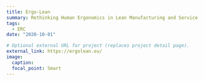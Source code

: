 ```yaml
---
title: Ergo-Lean
summary: Rethinking Human Ergonomics in Lean Manufacturing and Service Industry Towards Adaptive Robots with Anticipatory Behaviours 
tags:
  - ERC
date: "2020-10-01"

# Optional external URL for project (replaces project detail page).
external_link: https://ergolean.eu/
image:
  caption:
  focal_point: Smart
---
```

